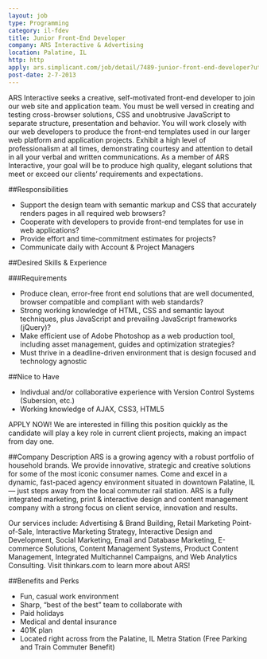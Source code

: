 ```yaml
---
layout: job
type: Programming
category: il-fdev
title: Junior Front-End Developer
company: ARS Interactive & Advertising
location: Palatine, IL
http: http
apply: ars.simplicant.com/job/detail/7489-junior-front-end-developer?utm_source=workcreative.net
post-date: 2-7-2013
---
```


ARS Interactive seeks a creative, self-motivated front-end developer to join our web site and application team. You must be well versed in creating and testing cross-browser solutions, CSS and unobtrusive JavaScript to separate structure, presentation and behavior.
You will work closely with our web developers to produce the front-end templates used in our larger web platform and application projects. Exhibit a high level of professionalism at all times, demonstrating courtesy and attention to detail in all your verbal and written communications. As a member of ARS Interactive, your goal will be to produce high quality, elegant solutions that meet or exceed our clients’ requirements and expectations.
 
##Responsibilities
* Support the design team with semantic markup and CSS that accurately renders pages in all required web browsers?
* Cooperate with developers to provide front-end templates for use in web applications?
* Provide effort and time-commitment estimates for projects?
* Communicate daily with Account & Project Managers

##Desired Skills & Experience

###Requirements
* Produce clean, error-free front end solutions that are well documented, browser compatible and compliant with web standards?
* Strong working knowledge of HTML, CSS and semantic layout techniques, plus JavaScript and prevailing JavaScript frameworks (jQuery)?
* Make efficient use of Adobe Photoshop as a web production tool, including asset management, guides and optimization strategies?
* Must thrive in a deadline-driven environment that is design focused and technology agnostic 

##Nice to Have
* Indivdual and/or collaborative experience with Version Control Systems (Subersion, etc.)
* Working knowledge of AJAX, CSS3, HTML5
 
APPLY NOW! We are interested in filling this position quickly as the candidate will play a key role in current client projects, making an impact from day one.

##Company Description
ARS is a growing agency with a robust portfolio of household brands. We provide innovative, strategic and creative solutions for some of the most iconic consumer names. Come and excel in a dynamic, fast-paced agency environment situated in downtown Palatine, IL — just steps away from the local commuter rail station. ARS is a fully integrated marketing, print & interactive design and content management company with a strong focus on client service, innovation and results.  

Our services include: Advertising & Brand Building, Retail Marketing Point-of-Sale, Interactive Marketing Strategy, Interactive Design and Development, Social Marketing, Email and Database Marketing, E-commerce Solutions, Content Management Systems, Product Content Management, Integrated Multichannel Campaigns, and Web Analytics Consulting. Visit thinkars.com to learn more about ARS!
 
##Benefits and Perks
* Fun, casual work environment
* Sharp, “best of the best” team to collaborate with
* Paid holidays
* Medical and dental insurance
* 401K plan 
* Located right across from the Palatine, IL Metra Station (Free Parking and Train Commuter Benefit)